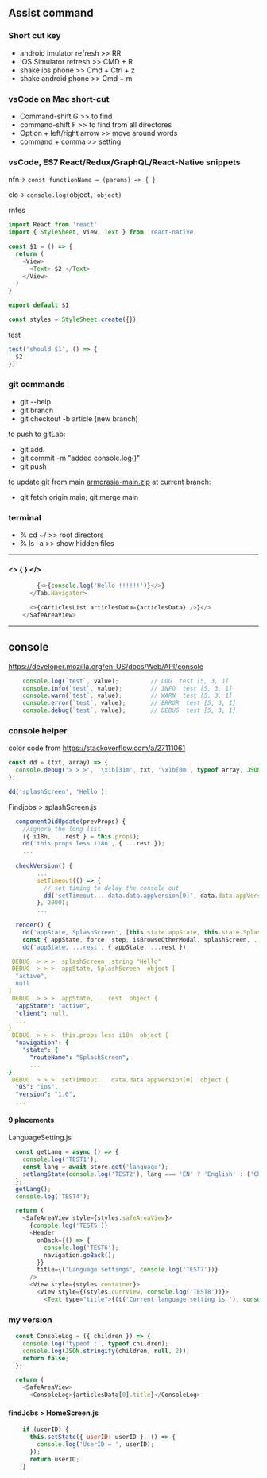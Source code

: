## Assist command
        
### Short cut key
* android imulator refresh      >> RR
* IOS Simulator refresh         >> CMD + R 
* shake ios phone               >> Cmd + Ctrl +  z
* shake android phone  >> Cmd + m  

### vsCode on Mac short-cut
* Command-shift G               >> to find 
* command-shift F               >> to find from all directores
* Option + left/right arrow     >> move around words
* command + comma               >> setting

### vsCode, ES7 React/Redux/GraphQL/React-Native snippets

nfn→	`const functionName = (params) => { }`

clo→	`console.log(`object`, object)`

rnfes
``` js
import React from 'react'
import { StyleSheet, View, Text } from 'react-native'

const $1 = () => {
  return (
    <View>
      <Text> $2 </Text>
    </View>
  )
}

export default $1

const styles = StyleSheet.create({})
```

test
``` js
test('should $1', () => {
  $2
})
```

### git commands
* git --help    
* git branch
* git checkout -b article (new branch)
    
to push to gitLab:
* git add.
* git commit -m "added console.log()"
* git push
        
to update git from main [armorasia-main.zip](https://github.com/alvintwng/reactNative/files/6912153/armorasia-main.zip)
at current branch:  
* git fetch origin main; git merge main
        
### terminal
* % cd ~/               >> root directors    
* % ls -a               >> show hidden files    

---
#### <> { } </>
``` js
        {<>{console.log('Hello !!!!!!')}</>}
      </Tab.Navigator>
```
``` js
      <>{<ArticlesList articlesData={articlesData} />}</>
    </SafeAreaView>
```

---
## console
https://developer.mozilla.org/en-US/docs/Web/API/console

``` js
    console.log(`test`, value);         // LOG  test [5, 3, 1]
    console.info(`test`, value);        // INFO  test [5, 3, 1]
    console.warn(`test`, value);        // WARN  test [5, 3, 1]
    console.error(`test`, value);       // ERROR  test [5, 3, 1]
    console.debug(`test`, value);       // DEBUG  test [5, 3, 1]
```

### console helper
color code from https://stackoverflow.com/a/27111061
``` js
const dd = (txt, array) => {
  console.debug('> > >', '\x1b[31m', txt, '\x1b[0m', typeof array, JSON.stringify(array, null, 2));
};

dd('splashScreen', 'Hello');
```

Findjobs > splashScreen.js
``` js
  componentDidUpdate(prevProps) {
    //ignore the long list
    ({ i18n, ...rest } = this.props);
    dd('this.props less i18n', { ...rest });
    ...
    
  checkVersion() {
        ...
        setTimeout(() => {
          // set timing to delay the console out
          dd('setTimeout... data.data.appVersion[0]', data.data.appVersion[0]);
        }, 2000);
        ...
        
  render() {
    dd('appState, SplashScreen', [this.state.appState, this.state.SplashScreen]);
    const { appState, force, step, isBrowseOtherModal, splashScreen, ...rest } = this.state;
    dd('appState, ...rest', { appState, ...rest });
```
``` yaml
 DEBUG  > > >  splashScreen  string "Hello"
 DEBUG  > > >  appState, SplashScreen  object [
  "active",
  null
]
 DEBUG  > > >  appState, ...rest  object {
  "appState": "active",
  "client": null,
  ...
}
 DEBUG  > > >  this.props less i18n  object {
  "navigation": {
    "state": {
      "routeName": "SplashScreen",
      ...
}
 DEBUG  > > >  setTimeout... data.data.appVersion[0]  object {
  "OS": "ios",
  "version": "1.0",
  ...
```

#### 9 placements
LanguageSetting.js
``` js
  const getLang = async () => {
    console.log('TEST1');
    const lang = await store.get('language');
    setlangState(console.log('TEST2'), lang === 'EN' ? 'English' : ('Chinese', console.log('TEST3')));
  };
  getLang();
  console.log('TEST4');

  return (
    <SafeAreaView style={styles.safeAreaView}>
      {console.log('TEST5')}
      <Header
        onBack={() => {
          console.log('TEST6');
          navigation.goBack();
        }}
        title={('Language settings', console.log('TEST7'))}
      />
      <View style={styles.container}>
        <View style={(styles.currView, console.log('TEST8'))}>
          <Text type="title">{(t('Current language setting is '), console.log('TEST9'))}</Text>
```

### my version
``` js
  const ConsoleLog = ({ children }) => {
    console.log('typeof :', typeof children);
    console.log(JSON.stringify(children, null, 2));
    return false;
  };

  return (
    <SafeAreaView>
      <ConsoleLog>{articlesData[0].title}</ConsoleLog>
```
#### findJobs > HomeScreen.js
``` js
    if (userID) {
      this.setState({ userID: userID }, () => {
        console.log('UserID = ', userID);
      });
      return userID;
    }
```
